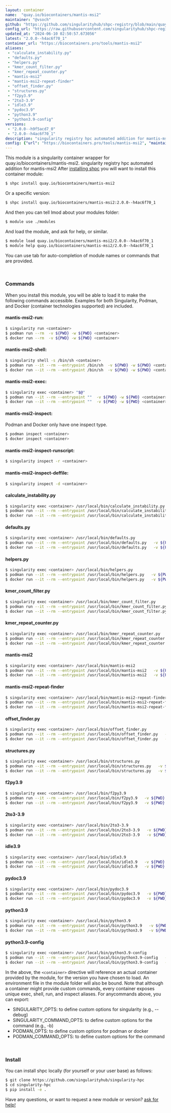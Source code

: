 ```yaml
---
layout: container
name:  "quay.io/biocontainers/mantis-msi2"
maintainer: "@vsoch"
github: "https://github.com/singularityhub/shpc-registry/blob/main/quay.io/biocontainers/mantis-msi2/container.yaml"
config_url: "https://raw.githubusercontent.com/singularityhub/shpc-registry/main/quay.io/biocontainers/mantis-msi2/container.yaml"
updated_at: "2024-06-10 02:50:57.673056"
latest: "2.0.0--h4ac6f70_1"
container_url: "https://biocontainers.pro/tools/mantis-msi2"
aliases:
 - "calculate_instability.py"
 - "defaults.py"
 - "helpers.py"
 - "kmer_count_filter.py"
 - "kmer_repeat_counter.py"
 - "mantis-msi2"
 - "mantis-msi2-repeat-finder"
 - "offset_finder.py"
 - "structures.py"
 - "f2py3.9"
 - "2to3-3.9"
 - "idle3.9"
 - "pydoc3.9"
 - "python3.9"
 - "python3.9-config"
versions:
 - "2.0.0--h9f5acd7_0"
 - "2.0.0--h4ac6f70_1"
description: "singularity registry hpc automated addition for mantis-msi2"
config: {"url": "https://biocontainers.pro/tools/mantis-msi2", "maintainer": "@vsoch", "description": "singularity registry hpc automated addition for mantis-msi2", "latest": {"2.0.0--h4ac6f70_1": "sha256:277a297535b9ba599a443961482f0deff2ab5a8dd8113e81c923716c7f6db5b0"}, "tags": {"2.0.0--h9f5acd7_0": "sha256:3b10c99713f1faa78f018685d984965c0dd2db000f89fc06ff02f6056a30cf45", "2.0.0--h4ac6f70_1": "sha256:277a297535b9ba599a443961482f0deff2ab5a8dd8113e81c923716c7f6db5b0"}, "docker": "quay.io/biocontainers/mantis-msi2", "aliases": {"calculate_instability.py": "/usr/local/bin/calculate_instability.py", "defaults.py": "/usr/local/bin/defaults.py", "helpers.py": "/usr/local/bin/helpers.py", "kmer_count_filter.py": "/usr/local/bin/kmer_count_filter.py", "kmer_repeat_counter.py": "/usr/local/bin/kmer_repeat_counter.py", "mantis-msi2": "/usr/local/bin/mantis-msi2", "mantis-msi2-repeat-finder": "/usr/local/bin/mantis-msi2-repeat-finder", "offset_finder.py": "/usr/local/bin/offset_finder.py", "structures.py": "/usr/local/bin/structures.py", "f2py3.9": "/usr/local/bin/f2py3.9", "2to3-3.9": "/usr/local/bin/2to3-3.9", "idle3.9": "/usr/local/bin/idle3.9", "pydoc3.9": "/usr/local/bin/pydoc3.9", "python3.9": "/usr/local/bin/python3.9", "python3.9-config": "/usr/local/bin/python3.9-config"}}
---
```


This module is a singularity container wrapper for quay.io/biocontainers/mantis-msi2.
singularity registry hpc automated addition for mantis-msi2
After [installing shpc](#install) you will want to install this container module:


```bash
$ shpc install quay.io/biocontainers/mantis-msi2
```

Or a specific version:

```bash
$ shpc install quay.io/biocontainers/mantis-msi2:2.0.0--h4ac6f70_1
```

And then you can tell lmod about your modules folder:

```bash
$ module use ./modules
```

And load the module, and ask for help, or similar.

```bash
$ module load quay.io/biocontainers/mantis-msi2/2.0.0--h4ac6f70_1
$ module help quay.io/biocontainers/mantis-msi2/2.0.0--h4ac6f70_1
```

You can use tab for auto-completion of module names or commands that are provided.

<br>

### Commands

When you install this module, you will be able to load it to make the following commands accessible.
Examples for both Singularity, Podman, and Docker (container technologies supported) are included.

#### mantis-msi2-run:

```bash
$ singularity run <container>
$ podman run --rm  -v ${PWD} -w ${PWD} <container>
$ docker run --rm  -v ${PWD} -w ${PWD} <container>
```

#### mantis-msi2-shell:

```bash
$ singularity shell -s /bin/sh <container>
$ podman run --it --rm --entrypoint /bin/sh  -v ${PWD} -w ${PWD} <container>
$ docker run --it --rm --entrypoint /bin/sh  -v ${PWD} -w ${PWD} <container>
```

#### mantis-msi2-exec:

```bash
$ singularity exec <container> "$@"
$ podman run --it --rm --entrypoint ""  -v ${PWD} -w ${PWD} <container> "$@"
$ docker run --it --rm --entrypoint ""  -v ${PWD} -w ${PWD} <container> "$@"
```

#### mantis-msi2-inspect:

Podman and Docker only have one inspect type.

```bash
$ podman inspect <container>
$ docker inspect <container>
```

#### mantis-msi2-inspect-runscript:

```bash
$ singularity inspect -r <container>
```

#### mantis-msi2-inspect-deffile:

```bash
$ singularity inspect -d <container>
```


#### calculate_instability.py

```bash
$ singularity exec <container> /usr/local/bin/calculate_instability.py
$ podman run --it --rm --entrypoint /usr/local/bin/calculate_instability.py   -v ${PWD} -w ${PWD} <container> -c " $@"
$ docker run --it --rm --entrypoint /usr/local/bin/calculate_instability.py   -v ${PWD} -w ${PWD} <container> -c " $@"
```


#### defaults.py

```bash
$ singularity exec <container> /usr/local/bin/defaults.py
$ podman run --it --rm --entrypoint /usr/local/bin/defaults.py   -v ${PWD} -w ${PWD} <container> -c " $@"
$ docker run --it --rm --entrypoint /usr/local/bin/defaults.py   -v ${PWD} -w ${PWD} <container> -c " $@"
```


#### helpers.py

```bash
$ singularity exec <container> /usr/local/bin/helpers.py
$ podman run --it --rm --entrypoint /usr/local/bin/helpers.py   -v ${PWD} -w ${PWD} <container> -c " $@"
$ docker run --it --rm --entrypoint /usr/local/bin/helpers.py   -v ${PWD} -w ${PWD} <container> -c " $@"
```


#### kmer_count_filter.py

```bash
$ singularity exec <container> /usr/local/bin/kmer_count_filter.py
$ podman run --it --rm --entrypoint /usr/local/bin/kmer_count_filter.py   -v ${PWD} -w ${PWD} <container> -c " $@"
$ docker run --it --rm --entrypoint /usr/local/bin/kmer_count_filter.py   -v ${PWD} -w ${PWD} <container> -c " $@"
```


#### kmer_repeat_counter.py

```bash
$ singularity exec <container> /usr/local/bin/kmer_repeat_counter.py
$ podman run --it --rm --entrypoint /usr/local/bin/kmer_repeat_counter.py   -v ${PWD} -w ${PWD} <container> -c " $@"
$ docker run --it --rm --entrypoint /usr/local/bin/kmer_repeat_counter.py   -v ${PWD} -w ${PWD} <container> -c " $@"
```


#### mantis-msi2

```bash
$ singularity exec <container> /usr/local/bin/mantis-msi2
$ podman run --it --rm --entrypoint /usr/local/bin/mantis-msi2   -v ${PWD} -w ${PWD} <container> -c " $@"
$ docker run --it --rm --entrypoint /usr/local/bin/mantis-msi2   -v ${PWD} -w ${PWD} <container> -c " $@"
```


#### mantis-msi2-repeat-finder

```bash
$ singularity exec <container> /usr/local/bin/mantis-msi2-repeat-finder
$ podman run --it --rm --entrypoint /usr/local/bin/mantis-msi2-repeat-finder   -v ${PWD} -w ${PWD} <container> -c " $@"
$ docker run --it --rm --entrypoint /usr/local/bin/mantis-msi2-repeat-finder   -v ${PWD} -w ${PWD} <container> -c " $@"
```


#### offset_finder.py

```bash
$ singularity exec <container> /usr/local/bin/offset_finder.py
$ podman run --it --rm --entrypoint /usr/local/bin/offset_finder.py   -v ${PWD} -w ${PWD} <container> -c " $@"
$ docker run --it --rm --entrypoint /usr/local/bin/offset_finder.py   -v ${PWD} -w ${PWD} <container> -c " $@"
```


#### structures.py

```bash
$ singularity exec <container> /usr/local/bin/structures.py
$ podman run --it --rm --entrypoint /usr/local/bin/structures.py   -v ${PWD} -w ${PWD} <container> -c " $@"
$ docker run --it --rm --entrypoint /usr/local/bin/structures.py   -v ${PWD} -w ${PWD} <container> -c " $@"
```


#### f2py3.9

```bash
$ singularity exec <container> /usr/local/bin/f2py3.9
$ podman run --it --rm --entrypoint /usr/local/bin/f2py3.9   -v ${PWD} -w ${PWD} <container> -c " $@"
$ docker run --it --rm --entrypoint /usr/local/bin/f2py3.9   -v ${PWD} -w ${PWD} <container> -c " $@"
```


#### 2to3-3.9

```bash
$ singularity exec <container> /usr/local/bin/2to3-3.9
$ podman run --it --rm --entrypoint /usr/local/bin/2to3-3.9   -v ${PWD} -w ${PWD} <container> -c " $@"
$ docker run --it --rm --entrypoint /usr/local/bin/2to3-3.9   -v ${PWD} -w ${PWD} <container> -c " $@"
```


#### idle3.9

```bash
$ singularity exec <container> /usr/local/bin/idle3.9
$ podman run --it --rm --entrypoint /usr/local/bin/idle3.9   -v ${PWD} -w ${PWD} <container> -c " $@"
$ docker run --it --rm --entrypoint /usr/local/bin/idle3.9   -v ${PWD} -w ${PWD} <container> -c " $@"
```


#### pydoc3.9

```bash
$ singularity exec <container> /usr/local/bin/pydoc3.9
$ podman run --it --rm --entrypoint /usr/local/bin/pydoc3.9   -v ${PWD} -w ${PWD} <container> -c " $@"
$ docker run --it --rm --entrypoint /usr/local/bin/pydoc3.9   -v ${PWD} -w ${PWD} <container> -c " $@"
```


#### python3.9

```bash
$ singularity exec <container> /usr/local/bin/python3.9
$ podman run --it --rm --entrypoint /usr/local/bin/python3.9   -v ${PWD} -w ${PWD} <container> -c " $@"
$ docker run --it --rm --entrypoint /usr/local/bin/python3.9   -v ${PWD} -w ${PWD} <container> -c " $@"
```


#### python3.9-config

```bash
$ singularity exec <container> /usr/local/bin/python3.9-config
$ podman run --it --rm --entrypoint /usr/local/bin/python3.9-config   -v ${PWD} -w ${PWD} <container> -c " $@"
$ docker run --it --rm --entrypoint /usr/local/bin/python3.9-config   -v ${PWD} -w ${PWD} <container> -c " $@"
```



In the above, the `<container>` directive will reference an actual container provided
by the module, for the version you have chosen to load. An environment file in the
module folder will also be bound. Note that although a container
might provide custom commands, every container exposes unique exec, shell, run, and
inspect aliases. For anycommands above, you can export:

 - SINGULARITY_OPTS: to define custom options for singularity (e.g., --debug)
 - SINGULARITY_COMMAND_OPTS: to define custom options for the command (e.g., -b)
 - PODMAN_OPTS: to define custom options for podman or docker
 - PODMAN_COMMAND_OPTS: to define custom options for the command

<br>

### Install

You can install shpc locally (for yourself or your user base) as follows:

```bash
$ git clone https://github.com/singularityhub/singularity-hpc
$ cd singularity-hpc
$ pip install -e .
```

Have any questions, or want to request a new module or version? [ask for help!](https://github.com/singularityhub/singularity-hpc/issues)